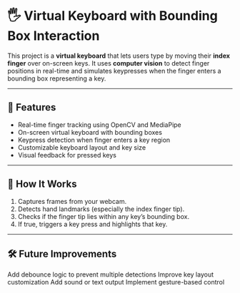 # 🖐️ Virtual Keyboard with Bounding Box Interaction

This project is a **virtual keyboard** that lets users type by moving their **index finger** over on-screen keys. It uses **computer vision** to detect finger positions in real-time and simulates keypresses when the finger enters a bounding box representing a key.

---

## 🚀 Features

- Real-time finger tracking using OpenCV and MediaPipe  
- On-screen virtual keyboard with bounding boxes  
- Keypress detection when finger enters a key region  
- Customizable keyboard layout and key size  
- Visual feedback for pressed keys  

---

## 🧠 How It Works

1. Captures frames from your webcam.  
2. Detects hand landmarks (especially the index finger tip).  
3. Checks if the finger tip lies within any key’s bounding box.  
4. If true, triggers a key press and highlights that key.  

---
## 🛠️ Future Improvements

Add debounce logic to prevent multiple detections
Improve key layout customization
Add sound or text output
Implement gesture-based control
